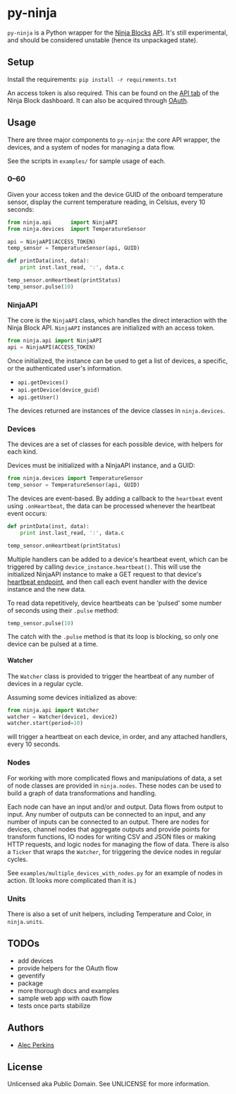# py-ninja

`py-ninja` is a Python wrapper for the [Ninja Blocks](http://ninjablocks.com/) [API](http://docs.ninja.is/). It's still experimental, and should be considered unstable (hence its unpackaged state).

## Setup

Install the requirements: `pip install -r requirements.txt`

An access token is also required. This can be found on the [API tab](https://a.ninja.is/you#apiTab) of the Ninja Block dashboard. It can also be acquired through [OAuth](http://docs.ninja.is/authentication.html).

## Usage

There are three major components to `py-ninja`: the core API wrapper, the devices, and a system of nodes for managing a data flow.

See the scripts in `examples/` for sample usage of each.

### 0–60

Given your access token and the device GUID of the onboard temperature sensor, display the current temperature reading, in Celsius, every 10 seconds:

```python
from ninja.api      import NinjaAPI
from ninja.devices  import TemperatureSensor

api = NinjaAPI(ACCESS_TOKEN)
temp_sensor = TemperatureSensor(api, GUID)

def printData(inst, data):
    print inst.last_read, ':', data.c

temp_sensor.onHeartbeat(printStatus)
temp_sensor.pulse(10)
```


### NinjaAPI

The core is the `NinjaAPI` class, which handles the direct interaction with the Ninja Block API. `NinjaAPI` instances are initialized with an access token.

```python
from ninja.api import NinjaAPI
api = NinjaAPI(ACCESS_TOKEN)
```

Once initialized, the instance can be used to get a list of devices, a specific, or the authenticated user's information.

* `api.getDevices()`
* `api.getDevice(device_guid)`
* `api.getUser()`

The devices returned are instances of the device classes in `ninja.devices`.



### Devices

The devices are a set of classes for each possible device, with helpers for each kind. 

Devices must be initialized with a NinjaAPI instance, and a GUID:

```python
from ninja.devices import TemperatureSensor
temp_sensor = TemperatureSensor(api, GUID)
```

The devices are event-based. By adding a callback to the `heartbeat` event using `.onHeartbeat`, the data can be processed whenever the heartbeat event occurs:

```python
def printData(inst, data):
	print inst.last_read, ':', data.c

temp_sensor.onHeartbeat(printStatus)
```

Multiple handlers can be added to a device's heartbeat event, which can be triggered by calling `device_instance.heartbeat()`. This will use the initialized NinjaAPI instance to make a GET request to that device's [heartbeat endpoint](http://docs.ninja.is/device.html#device-get-heartbeat), and then call each event handler with the device instance and the new data.

To read data repetitively, device heartbeats can be 'pulsed' some number of seconds using their `.pulse` method:

```python
temp_sensor.pulse(10)
```

The catch with the `.pulse` method is that its loop is blocking, so only one device can be pulsed at a time. 

#### Watcher

The `Watcher` class is provided to trigger the heartbeat of any number of devices in a regular cycle.

Assuming some devices initialized as above:

```python
from ninja.api import Watcher
watcher = Watcher(device1, device2)
watcher.start(period=10)
```

will trigger a heartbeat on each device, in order, and any attached handlers, every 10 seconds.


### Nodes

For working with more complicated flows and manipulations of data, a set of node classes are provided in `ninja.nodes`. These nodes can be used to build a graph of data transformations and handling.

Each node can have an input and/or and output. Data flows from output to input. Any number of outputs can be connected to an input, and any number of inputs can be connected to an output. There are nodes for devices, channel nodes that aggregate outputs and provide points for transform functions, IO nodes for writing CSV and JSON files or making HTTP requests, and logic nodes for managing the flow of data. There is also a `Ticker` that wraps the `Watcher`, for triggering the device nodes in regular cycles.

See `examples/multiple_devices_with_nodes.py` for an example of nodes in action. (It looks more complicated than it is.)


### Units

There is also a set of unit helpers, including Temperature and Color, in `ninja.units`.



## TODOs

* add devices
* provide helpers for the OAuth flow
* geventify
* package
* more thorough docs and examples
* sample web app with oauth flow
* tests once parts stabilize


## Authors

* [Alec Perkins](http://alecperkins.net)

## License

Unlicensed aka Public Domain. See UNLICENSE for more information.

